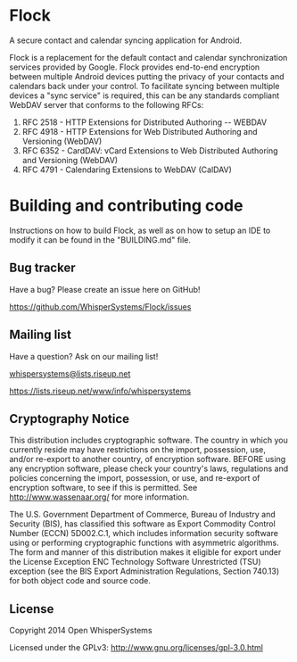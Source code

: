 Flock
=================

A secure contact and calendar syncing application for Android.

Flock is a replacement for the default contact and calendar synchronization services provided by Google. Flock provides end-to-end encryption
between multiple Android devices putting the privacy of your contacts and calendars back under your control. To facilitate syncing between
multiple devices a "sync service" is required, this can be any standards compliant WebDAV server that conforms to the following RFCs:

1. RFC 2518 - HTTP Extensions for Distributed Authoring -- WEBDAV
2. RFC 4918 - HTTP Extensions for Web Distributed Authoring and Versioning (WebDAV)
3. RFC 6352 - CardDAV: vCard Extensions to Web Distributed Authoring and Versioning (WebDAV)
4. RFC 4791 - Calendaring Extensions to WebDAV (CalDAV)

Building and contributing code
==============================
Instructions on how to build Flock, as well as on how to setup an IDE to modify it can be found in the "BUILDING.md" file.

Bug tracker
-----------

Have a bug? Please create an issue here on GitHub!

https://github.com/WhisperSystems/Flock/issues

Mailing list
------------

Have a question? Ask on our mailing list!

whispersystems@lists.riseup.net

https://lists.riseup.net/www/info/whispersystems

Cryptography Notice
------------

This distribution includes cryptographic software. The country in which you currently reside may have restrictions on the import, possession, use, and/or re-export to another country, of encryption software. 
BEFORE using any encryption software, please check your country's laws, regulations and policies concerning the import, possession, or use, and re-export of encryption software, to see if this is permitted. 
See <http://www.wassenaar.org/> for more information.

The U.S. Government Department of Commerce, Bureau of Industry and Security (BIS), has classified this software as Export Commodity Control Number (ECCN) 5D002.C.1, which includes information security software using or performing cryptographic functions with asymmetric algorithms. 
The form and manner of this distribution makes it eligible for export under the License Exception ENC Technology Software Unrestricted (TSU) exception (see the BIS Export Administration Regulations, Section 740.13) for both object code and source code.

License
---------------------

Copyright 2014 Open WhisperSystems

Licensed under the GPLv3: http://www.gnu.org/licenses/gpl-3.0.html